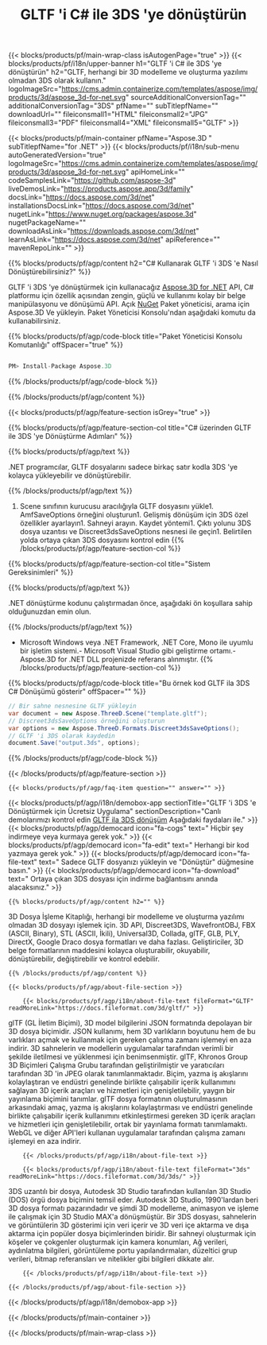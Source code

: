 ﻿---
title: GLTF 'i C# ile 3DS 'ye dönüştürün 
url: /tr/net/conversion/gltf-to-3ds/ 
description: GLTF ila 3DS C# dönüşümü için örnek kod. .NET, Asp.NET veya herhangi bir .NET tabanlı uygulamada 3DS dönüşümüne kadar toplu GLTF dosyaları için API örnek kodu kullanın.
---
{{< blocks/products/pf/main-wrap-class isAutogenPage="true" >}}
{{< blocks/products/pf/i18n/upper-banner h1="GLTF \'i C# ile 3DS \'ye dönüştürün" h2="GLTF, herhangi bir 3D modelleme ve oluşturma yazılımı olmadan 3DS olarak kullanın." logoImageSrc="https://cms.admin.containerize.com/templates/aspose/img/products/3d/aspose_3d-for-net.svg" sourceAdditionalConversionTag="" additionalConversionTag="3DS" pfName="" subTitlepfName="" downloadUrl="" fileiconsmall1="HTML" fileiconsmall2="JPG" fileiconsmall3="PDF" fileiconsmall4="XML" fileiconsmall5="GLTF" >}}

{{< blocks/products/pf/main-container pfName="Aspose.3D " subTitlepfName="for .NET" >}}
{{< blocks/products/pf/i18n/sub-menu autoGeneratedVersion="true" logoImageSrc="https://cms.admin.containerize.com/templates/aspose/img/products/3d/aspose_3d-for-net.svg" apiHomeLink="" codeSamplesLink="https://github.com/aspose-3d" liveDemosLink="https://products.aspose.app/3d/family" docsLink="https://docs.aspose.com/3d/net" installationsDocsLink="https://docs.aspose.com/3d/net" nugetLink="https://www.nuget.org/packages/aspose.3d" nugetPackageName="" downloadAsLink="https://downloads.aspose.com/3d/net" learnAsLink="https://docs.aspose.com/3d/net" apiReference="" mavenRepoLink="" >}}

{{% blocks/products/pf/agp/content h2="C# Kullanarak GLTF \'i 3DS \'e Nasıl Dönüştürebilirsiniz?" %}}

 GLTF 'i 3DS 'ye dönüştürmek için kullanacağız
 [Aspose.3D for .NET](https://products.aspose.com/3d/net) 
 API, C# platformu için özellik açısından zengin, güçlü ve kullanımı kolay bir belge manipülasyonu ve dönüşümü API. Açık
 [NuGet](https://www.nuget.org/packages/aspose.3d) 
 Paket yöneticisi, arama için
 Aspose.3D 
 Ve yükleyin. Paket Yöneticisi Konsolu'ndan aşağıdaki komutu da kullanabilirsiniz.

{{% blocks/products/pf/agp/code-block title="Paket Yöneticisi Konsolu Komutanlığı" offSpacer="true" %}}

```cs

PM> Install-Package Aspose.3D


```

{{% /blocks/products/pf/agp/code-block %}}

{{% /blocks/products/pf/agp/content %}}

{{< blocks/products/pf/agp/feature-section isGrey="true" >}}

{{% blocks/products/pf/agp/feature-section-col title="C# üzerinden GLTF ile 3DS \'ye Dönüştürme Adımları" %}}

{{% blocks/products/pf/agp/text %}}

 .NET programcılar, GLTF dosyalarını sadece birkaç satır kodla 3DS 'ye kolayca yükleyebilir ve dönüştürebilir.

{{% /blocks/products/pf/agp/text %}}

1. Scene sınıfının kurucusu aracılığıyla GLTF dosyasını yükle1. AmfSaveOptions örneğini oluşturun1. Gelişmiş dönüşüm için 3DS özel özellikler ayarlayın1. Sahneyi arayın. Kaydet yöntemi1. Çıktı yolunu 3DS dosya uzantısı ve Discreet3dsSaveOptions nesnesi ile geçin1. Belirtilen yolda ortaya çıkan 3DS dosyasını kontrol edin
{{% /blocks/products/pf/agp/feature-section-col %}}

{{% blocks/products/pf/agp/feature-section-col title="Sistem Gereksinimleri" %}}

{{% blocks/products/pf/agp/text %}}

 .NET dönüştürme kodunu çalıştırmadan önce, aşağıdaki ön koşullara sahip olduğunuzdan emin olun.

{{% /blocks/products/pf/agp/text %}}

- Microsoft Windows veya .NET Framework, .NET Core, Mono ile uyumlu bir işletim sistemi.- Microsoft Visual Studio gibi geliştirme ortamı.- Aspose.3D for .NET DLL projenizde referans alınmıştır.
{{% /blocks/products/pf/agp/feature-section-col %}}

{{% blocks/products/pf/agp/code-block title="Bu örnek kod GLTF ila 3DS C# Dönüşümü gösterir" offSpacer="" %}}

```cs
// Bir sahne nesnesine GLTF yükleyin 
var document = new Aspose.ThreeD.Scene("template.gltf");
// Discreet3dsSaveOptions örneğini oluşturun 
var options = new Aspose.ThreeD.Formats.Discreet3dsSaveOptions();
// GLTF 'i 3DS olarak kaydedin 
document.Save("output.3ds", options); 


```

{{% /blocks/products/pf/agp/code-block %}}

{{< /blocks/products/pf/agp/feature-section >}}

    {{< blocks/products/pf/agp/faq-item question="" answer="" >}}
 

<!-- aboutfile Starts -->

{{< blocks/products/pf/agp/i18n/demobox-app sectionTitle="GLTF \'i 3DS \'e Dönüştürmek için Ücretsiz Uygulama" sectionDescription="Canlı demolarımızı kontrol edin [GLTF ila 3DS dönüşüm](https://products.aspose.app/3d/conversion/gltf-to-3ds) Aşağıdaki faydaları ile." >}}
        {{< blocks/products/pf/agp/democard icon="fa-cogs" text=" Hiçbir şey indirmeye veya kurmaya gerek yok." >}}
        {{< blocks/products/pf/agp/democard icon="fa-edit" text=" Herhangi bir kod yazmaya gerek yok." >}}
        {{< blocks/products/pf/agp/democard icon="fa-file-text" text=" Sadece GLTF dosyanızı yükleyin ve \"Dönüştür\" düğmesine basın." >}}
        {{< blocks/products/pf/agp/democard icon="fa-download" text=" Ortaya çıkan 3DS dosyası için indirme bağlantısını anında alacaksınız." >}}

    {{% blocks/products/pf/agp/content h2="" %}}

 3D Dosya İşleme Kitaplığı, herhangi bir modelleme ve oluşturma yazılımı olmadan 3D dosyayı işlemek için. 3D API, Discreet3DS, WavefrontOBJ, FBX (ASCII, Binary), STL (ASCII, İkili), Universal3D, Collada, glTF, GLB, PLY, DirectX, Google Draco dosya formatları ve daha fazlası. Geliştiriciler, 3D belge formatlarının maddesini kolayca oluşturabilir, okuyabilir, dönüştürebilir, değiştirebilir ve kontrol edebilir.



    {{% /blocks/products/pf/agp/content %}}

    {{< blocks/products/pf/agp/about-file-section >}}

        {{< blocks/products/pf/agp/i18n/about-file-text fileFormat="GLTF" readMoreLink="https://docs.fileformat.com/3d/gltf/" >}}
glTF (GL İletim Biçimi), 3D model bilgilerini JSON formatında depolayan bir 3D dosya biçimidir. JSON kullanımı, hem 3D varlıkların boyutunu hem de bu varlıkları açmak ve kullanmak için gereken çalışma zamanı işlemeyi en aza indirir. 3D sahnelerin ve modellerin uygulamalar tarafından verimli bir şekilde iletilmesi ve yüklenmesi için benimsenmiştir. glTF, Khronos Group 3D Biçimleri Çalışma Grubu tarafından geliştirilmiştir ve yaratıcıları tarafından 3D 'in JPEG olarak tanımlanmaktadır. Biçim, yazma iş akışlarını kolaylaştıran ve endüstri genelinde birlikte çalışabilir içerik kullanımını sağlayan 3D içerik araçları ve hizmetleri için genişletilebilir, yaygın bir yayınlama biçimini tanımlar. glTF dosya formatının oluşturulmasının arkasındaki amaç, yazma iş akışlarını kolaylaştırması ve endüstri genelinde birlikte çalışabilir içerik kullanımını etkinleştirmesi gereken 3D içerik araçları ve hizmetleri için genişletilebilir, ortak bir yayınlama formatı tanımlamaktı. WebGL ve diğer API'leri kullanan uygulamalar tarafından çalışma zamanı işlemeyi en aza indirir.

        {{< /blocks/products/pf/agp/i18n/about-file-text >}}

        {{< blocks/products/pf/agp/i18n/about-file-text fileFormat="3ds" readMoreLink="https://docs.fileformat.com/3d/3ds/" >}}
3DS uzantılı bir dosya, Autodesk 3D Studio tarafından kullanılan 3D Studio (DOS) örgü dosya biçimini temsil eder. Autodesk 3D Studio, 1990'lardan beri 3D dosya formatı pazarındadır ve şimdi 3D modelleme, animasyon ve işleme ile çalışmak için 3D Studio MAX'a dönüşmüştür. Bir 3DS dosyası, sahnelerin ve görüntülerin 3D gösterimi için veri içerir ve 3D veri içe aktarma ve dışa aktarma için popüler dosya biçimlerinden biridir. Bir sahneyi oluşturmak için köşeler ve çokgenler oluşturmak için kamera konumları, Ağ verileri, aydınlatma bilgileri, görüntüleme portu yapılandırmaları, düzeltici grup verileri, bitmap referansları ve nitelikler gibi bilgileri dikkate alır.

        {{< /blocks/products/pf/agp/i18n/about-file-text >}}

    {{< /blocks/products/pf/agp/about-file-section >}}

{{< /blocks/products/pf/agp/i18n/demobox-app >}}

<!-- aboutfile Ends -->



{{< /blocks/products/pf/main-container >}}
    
{{< /blocks/products/pf/main-wrap-class >}}